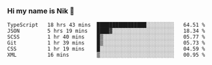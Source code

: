 ### Hi my name is Nik 👋

<!--
**NikDoe/NikDoe** is a ✨ _special_ ✨ repository because its `README.md` (this file) appears on your GitHub profile.

Here are some ideas to get you started:

- 🔭 I’m currently working on ...
- 🌱 I’m currently learning ...
- 👯 I’m looking to collaborate on ...
- 🤔 I’m looking for help with ...
- 💬 Ask me about ...
- 📫 How to reach me: ...
- 😄 Pronouns: ...
- ⚡ Fun fact: ...
-->

<!--START_SECTION:waka-->

```text
TypeScript   18 hrs 43 mins  ████████████████░░░░░░░░░   64.51 %
JSON         5 hrs 19 mins   ████▓░░░░░░░░░░░░░░░░░░░░   18.34 %
SCSS         1 hr 40 mins    █▒░░░░░░░░░░░░░░░░░░░░░░░   05.77 %
Git          1 hr 39 mins    █▒░░░░░░░░░░░░░░░░░░░░░░░   05.73 %
CSS          1 hr 19 mins    █░░░░░░░░░░░░░░░░░░░░░░░░   04.59 %
XML          16 mins         ▒░░░░░░░░░░░░░░░░░░░░░░░░   00.95 %
```

<!--END_SECTION:waka-->
